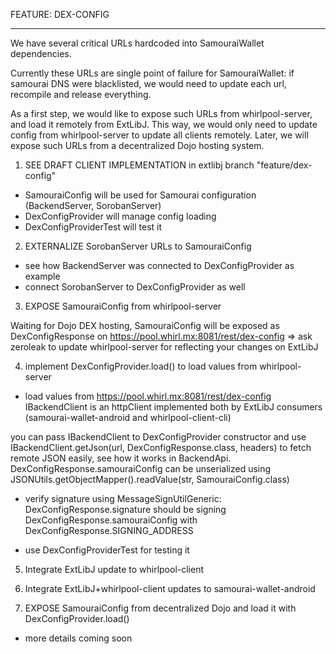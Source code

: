 FEATURE: DEX-CONFIG
____________________


We have several critical URLs hardcoded into SamouraiWallet dependencies.

Currently these URLs are single point of failure for SamouraiWallet:
if samourai DNS were blacklisted, we would need to update each url, recompile and release everything.

As a first step, we would like to expose such URLs from whirlpool-server, and load it remotely from ExtLibJ.
This way, we would only need to update config from whirlpool-server to update all clients remotely.
Later, we will expose such URLs from a decentralized Dojo hosting system.


1. SEE DRAFT CLIENT IMPLEMENTATION in extlibj branch "feature/dex-config"

- SamouraiConfig will be used for Samourai configuration (BackendServer, SorobanServer)
- DexConfigProvider will manage config loading
- DexConfigProviderTest will test it


2. EXTERNALIZE SorobanServer URLs to SamouraiConfig

- see how BackendServer was connected to DexConfigProvider as example
- connect SorobanServer to DexConfigProvider as well


3. EXPOSE SamouraiConfig from whirlpool-server

Waiting for Dojo DEX hosting, SamouraiConfig will be exposed as DexConfigResponse on https://pool.whirl.mx:8081/rest/dex-config
  => ask zeroleak to update whirlpool-server for reflecting your changes on ExtLibJ


4. implement DexConfigProvider.load() to load values from whirlpool-server

- load values from https://pool.whirl.mx:8081/rest/dex-config
IBackendClient is an httpClient implemented both by ExtLibJ consumers (samourai-wallet-android and whirlpool-client-cli)

you can pass IBackendClient to DexConfigProvider constructor and use 
IBackendClient.getJson(url, DexConfigResponse.class, headers) to fetch remote JSON easily, see how it works in BackendApi.
DexConfigResponse.samouraiConfig can be unserialized using JSONUtils.getObjectMapper().readValue(str, SamouraiConfig.class)

- verify signature  using MessageSignUtilGeneric:
DexConfigResponse.signature should be signing DexConfigResponse.samouraiConfig with DexConfigResponse.SIGNING_ADDRESS

- use DexConfigProviderTest for testing it


5. Integrate ExtLibJ update to whirlpool-client


6. Integrate ExtLibJ+whirlpool-client updates to samourai-wallet-android


7. EXPOSE SamouraiConfig from decentralized Dojo and load it with DexConfigProvider.load()

- more details coming soon
